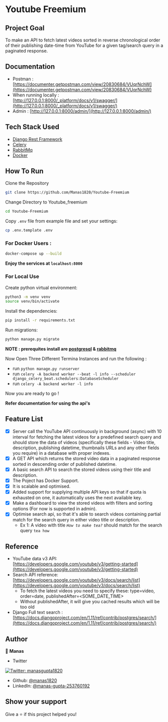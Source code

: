 # Youtube Freemium

## Project Goal

To make an API to fetch latest videos sorted in reverse chronological order of their publishing date-time from YouTube for a given tag/search query in a paginated response.

## Documentation 

- Postman : [https://documenter.getpostman.com/view/20830684/VUqrNchW](https://documenter.getpostman.com/view/20830684/VUqrNchW)
- When running locally : [http://127.0.0.1:8000/_platform/docs/v1/swagger/](http://127.0.0.1:8000/_platform/docs/v1/swagger/)
- Admin : [http://127.0.0.1:8000/admin/](http://127.0.0.1:8000/admin/)

## Tech Stack Used

- [Django Rest Framework](https://www.django-rest-framework.org/)
- [Celery](https://www.fullstackpython.com/celery.html)
- [RabbitMq](https://rabbitmq.com/)
- [Docker](https://www.docker.com/)

## How To Run

Clone the Repository

```bash
git clone https://github.com/Manas1820/Youtube-Freemium 
```
Change Directory to Youtube_freemium

```bash
cd Youtube-Freemium 
```
Copy `.env` file from example file and set your settings:

```bash
cp .env.template .env
```

### For Docker Users :

```bash
docker-compose up --build 
```

<b>Enjoy the services at  `localhost:8000`</b>

### For Local Use

Create python virtual environment:

```bash
python3 -m venv venv
source venv/bin/activate
```

Install the dependencies:

```bash
pip install -r requirements.txt
```

Run migrations:

```bash
python manage.py migrate
```
<b>NOTE : prerequites install are [postgresql](https://www.postgresql.org/download/) & [rabbitmq](https://www.rabbitmq.com/install-debian.html)</b>

Now Open Three Different Termina Instances and run the following :

- run `python manage.py runserver`
- run `celery -A backend worker --beat -l info --scheduler django_celery_beat.schedulers:DatabaseScheduler`
- run `celery -A backend worker -l info`

Now you are ready to go !


<b> Refer documentation for using the api's </b>

## Feature List

- [X] Server call the YouTube API continuously in background (async) with 10 interval for fetching the latest videos for a predefined search query and should store the data of videos (specifically these fields - Video title, description, publishing datetime, thumbnails URLs and any other fields you require) in a database with proper indexes.
- [X] A GET API which returns the stored video data in a paginated response sorted in descending order of published datetime.
- [X] A basic search API to search the stored videos using their title and description.
- [X] The Poject has Docker Support.
- [X] It is scalable and optimised.
- [X] Added support for supplying multiple API keys so that if quota is exhausted on one, it automatically uses the next available key.
- [X] Make a dashboard to view the stored videos with filters and sorting options (For now is supported in admin).
- [X] Optimise search api, so that it's able to search videos containing partial match for the search query in either video title or description.
    - Ex 1: A video with title *`How to make tea?`* should match for the search query `tea how`


## Reference
- YouTube data v3 API: [https://developers.google.com/youtube/v3/getting-started](https://developers.google.com/youtube/v3/getting-started)
- Search API reference: [https://developers.google.com/youtube/v3/docs/search/list](https://developers.google.com/youtube/v3/docs/search/list)
    - To fetch the latest videos you need to specify these: type=video, order=date, publishedAfter=<SOME_DATE_TIME>
    - Without publishedAfter, it will give you cached results which will be too old
- Django Full text search : [https://docs.djangoproject.com/en/1.11/ref/contrib/postgres/search/](https://docs.djangoproject.com/en/1.11/ref/contrib/postgres/search/)

## Author
👤 **Manas**

* Twitter
<a href="https://twitter.com/manasgupta1820" target="_blank">
    <img alt="Twitter: manasgupta1820" src="https://img.shields.io/twitter/follow/manasgupta1820.svg?style=social" />
  </a>
  
* Github: [@manas1820](https://github.com/manas1820)
* LinkedIn: [@manas-gupta-253760192](https://www.linkedin.com/in/manas-gupta-253760192)

## Show your support

Give a ⭐️ if this project helped you!
